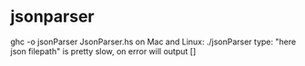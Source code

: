 # jsonparser
ghc -o jsonParser JsonParser.hs
on Mac and Linux:
./jsonParser
type: "here json filepath"
is pretty slow, on error will output []
